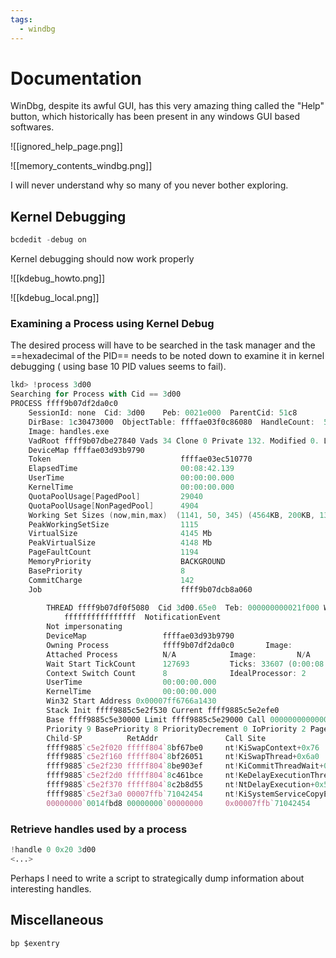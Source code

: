 ```yaml
---
tags:
  - windbg
---
```

# Documentation
WinDbg, despite its awful GUI, has this very amazing thing called the "Help" button, which historically has been present in any windows GUI based softwares.

![[ignored_help_page.png]]

![[memory_contents_windbg.png]]

I will never understand why so many of you never bother exploring.

## Kernel Debugging

```powershell title:"restart the system after running this command"
bcdedit -debug on
```

Kernel debugging should now work properly

![[kdebug_howto.png]]

![[kdebug_local.png]]

### Examining a Process using Kernel Debug

The desired process will have to be searched in the task manager and the ==hexadecimal of the PID== needs to be noted down to examine it in kernel debugging ( using base 10 PID values seems to fail).

```d
lkd> !process 3d00
Searching for Process with Cid == 3d00
PROCESS ffff9b07df2da0c0
    SessionId: none  Cid: 3d00    Peb: 0021e000  ParentCid: 51c8
    DirBase: 1c30473000  ObjectTable: ffffae03f0c86080  HandleCount:  52.
    Image: handles.exe
    VadRoot ffff9b07dbe27840 Vads 34 Clone 0 Private 132. Modified 0. Locked 0.
    DeviceMap ffffae03d93b9790
    Token                             ffffae03ec510770
    ElapsedTime                       00:08:42.139
    UserTime                          00:00:00.000
    KernelTime                        00:00:00.000
    QuotaPoolUsage[PagedPool]         29040
    QuotaPoolUsage[NonPagedPool]      4904
    Working Set Sizes (now,min,max)  (1141, 50, 345) (4564KB, 200KB, 1380KB)
    PeakWorkingSetSize                1115
    VirtualSize                       4145 Mb
    PeakVirtualSize                   4148 Mb
    PageFaultCount                    1194
    MemoryPriority                    BACKGROUND
    BasePriority                      8
    CommitCharge                      142
    Job                               ffff9b07dcb8a060
        
        THREAD ffff9b07df0f5080  Cid 3d00.65e0  Teb: 000000000021f000 Win32Thread: 0000000000000000 WAIT: (DelayExecution) UserMode Non-Alertable
            ffffffffffffffff  NotificationEvent
        Not impersonating
        DeviceMap                 ffffae03d93b9790
        Owning Process            ffff9b07df2da0c0       Image:         handles.exe
        Attached Process          N/A            Image:         N/A
        Wait Start TickCount      127693         Ticks: 33607 (0:00:08:45.109)
        Context Switch Count      8              IdealProcessor: 2             
        UserTime                  00:00:00.000
        KernelTime                00:00:00.000
        Win32 Start Address 0x00007ff6766a1430
        Stack Init ffff9885c5e2f530 Current ffff9885c5e2efe0
        Base ffff9885c5e30000 Limit ffff9885c5e29000 Call 0000000000000000
        Priority 9 BasePriority 8 PriorityDecrement 0 IoPriority 2 PagePriority 5
        Child-SP          RetAddr               Call Site
        ffff9885`c5e2f020 fffff804`8bf67be0     nt!KiSwapContext+0x76
        ffff9885`c5e2f160 fffff804`8bf26051     nt!KiSwapThread+0x6a0
        ffff9885`c5e2f230 fffff804`8be903ef     nt!KiCommitThreadWait+0x271
        ffff9885`c5e2f2d0 fffff804`8c461bce     nt!KeDelayExecutionThread+0x47f
        ffff9885`c5e2f370 fffff804`8c2b8d55     nt!NtDelayExecution+0x5e
        ffff9885`c5e2f3a0 00007ffb`71042454     nt!KiSystemServiceCopyEnd+0x25 (TrapFrame @ ffff9885`c5e2f3a0)
        00000000`0014fbd8 00000000`00000000     0x00007ffb`71042454
```

### Retrieve handles used by a process

```d title:"It is a very long list"
!handle 0 0x20 3d00
<...>
```

Perhaps I need to write a script to strategically dump information about interesting handles.
## Miscellaneous

```d title:"add a breakpoint to main"
bp $exentry
```


